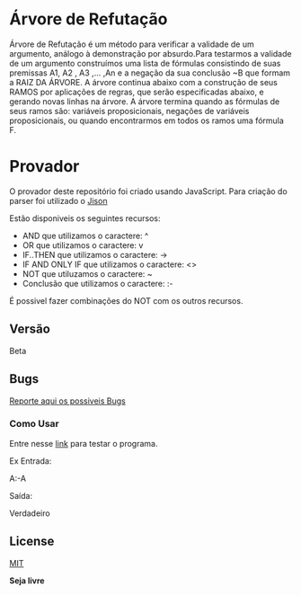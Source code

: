 # Árvore de Refutação

Árvore de Refutação é um método para verificar a validade de um argumento, análogo à demonstração por absurdo.Para testarmos a validade de um argumento construímos uma lista de fórmulas consistindo de suas premissas A1, A2 , A3 ,... ,An e a negação da sua conclusão ~B que formam a RAIZ DA ÁRVORE. A árvore continua abaixo com a construção de seus RAMOS por aplicações de regras, que serão especificadas abaixo, e gerando novas linhas na árvore. A árvore termina quando as fórmulas de seus ramos são: variáveis proposicionais, negações de variáveis proposicionais, ou quando encontrarmos em todos os ramos uma fórmula F.

# Provador

O provador deste repositório foi criado usando JavaScript. Para criação do parser foi utilizado o [Jison](zaa.ch/jison/try/)

Estão disponiveis os seguintes recursos:

- AND que utilizamos o caractere: ^
- OR que utilizamos o caractere: v
- IF..THEN que utilizamos o caractere: ->
- IF AND ONLY IF que utilizamos o caractere: <>
- NOT que utiluzamos o caractere: ~
- Conclusão que utilizamos o caractere: :-

É possivel fazer combinações do NOT com os outros recursos.

## Versão

Beta

## Bugs

[Reporte aqui os possiveis Bugs](https://github.com/joshuapassos/Arvore-de-refutacao/issues)

### Como Usar

Entre nesse [link](https://rawgit.com/joshuapassos/Arvore-de-refutacao/origin/index.html) para testar o programa.

Ex Entrada:

A:-A

Saída:

Verdadeiro

## License

[MIT](LICENSE.md)	

**Seja livre**
